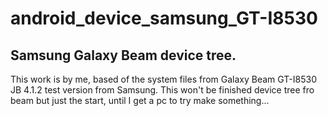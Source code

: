 android_device_samsung_GT-I8530
===============================

## Samsung Galaxy Beam device tree. ##

This work is by me, based of the system files from Galaxy Beam GT-I8530 JB 4.1.2 test version from Samsung.
This won't be finished device tree fro beam but just the start, until I get a pc to try make something...
